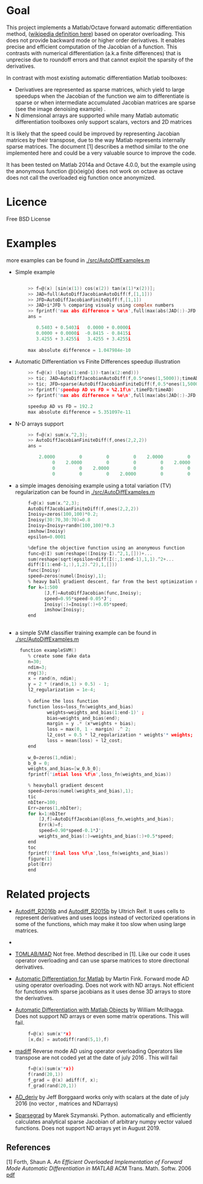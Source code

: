 # Goal
    
 This project implements a Matlab/Octave forward automatic differentiation method, ([wikipedia definition here](https://en.wikipedia.org/wiki/Automatic_differentiation#Forward_accumulation)) based
 on operator overloading. This does not provide backward mode or higher order derivatives. It enables precise and efficient
 computation of the Jacobian of a function. This contrasts with numerical differentiation (a.k.a finite differences) that is  unprecise due to roundoff errors and that cannot exploit the sparsity of the derivatives.
    
In contrast with most existing automatic differentiation Matlab toolboxes:

 * Derivatives are represented as sparse matrices, which yield to large speedups when the Jacobian of the function we aim to differentiate is sparse or when intermediate accumulated Jacobian matrices are sparse (see the image denoising example) .
 * N dimensional arrays are supported while many Matlab automatic
     differentiation toolboxes only support scalars, vectors and 2D matrices
 
It is likely that the speed could be improved by representing Jacobian matrices by
their transpose, due to the way Matlab represents internally sparse matrices. The document [1] describes a method similar to the one implemented here and could be a very valuable source to improve the code.
    
It has been tested on Matlab 2014a and Octave 4.0.0, but the example using the anonymous function @(x)eig(x) does not work on octave as octave does not call the overloaded eig function once anonymized.
    
# Licence
	
Free BSD License
 

  
# Examples

more examples can be found in [./src/AutoDiffExamples.m](./src/examplesSmall.m)

 * Simple example

```c

 		>> f=@(x) [sin(x(1)) cos(x(2)) tan(x(1)*x(2))];
 		>> JAD=full(AutoDiffJacobianAutoDiff(f,[1,1]))
 		>> JFD=AutoDiffJacobianFiniteDiff(f,[1,1])
		>> JAD+i*JFD % comparing visualy using complex numbers
		>> fprintf('max abs difference = %e\n',full(max(abs(JAD(:)-JFD(:)))));
		ans =

		   0.5403 + 0.5403i   0.0000 + 0.0000i
		   0.0000 + 0.0000i  -0.8415 - 0.8415i
		   3.4255 + 3.4255i   3.4255 + 3.4255i
		
		max absolute difference = 1.047984e-10
```

	 
 * Automatic Differentiation vs Finite Differences speedup illustration 
```c
		>> f=@(x) (log(x(1:end-1))-tan(x(2:end)))
		>> tic; JAD=AutoDiffJacobianAutoDiff(f,0.5*ones(1,5000));timeAD=toc;
		>> tic; JFD=sparse(AutoDiffJacobianFiniteDiff(f,0.5*ones(1,5000)));timeFD=toc;
		>> fprintf('speedup AD vs FD = %2.1f\n',timeFD/timeAD)
		>> fprintf('max abs difference = %e\n',full(max(abs(JAD(:)-JFD(:)))));

		speedup AD vs FD = 192.2
		max absolute difference = 5.351097e-11
```


 * N-D arrays support
```c
	 	>> f=@(x) sum(x.^2,3);
	 	>> AutoDiffJacobianFiniteDiff(f,ones(2,2,2))
		ans =

		    2.0000         0         0         0    2.0000         0         0         0
		         0    2.0000         0         0         0    2.0000         0         0
		         0         0    2.0000         0         0         0    2.0000         0
		         0         0         0    2.0000         0         0         0    2.0000

```
* a simple images denoising example using a total variation (TV) regularization can be found in  [./src/AutoDiffExamples.m](./src/exampleDenoise.m)
```c
	 	f=@(x) sum(x.^2,3);
	 	AutoDiffJacobianFiniteDiff(f,ones(2,2,2))
	 	Inoisy=zeros(100,100)*0.2;
	 	Inoisy(30:70,30:70)=0.8 
	 	Inoisy=Inoisy+randn(100,100)*0.3
	 	imshow(Inoisy)
	 	epsilon=0.0001

	 	%define the objective function using an anonymous function
	 	func=@(I) sum(reshape((Inoisy-I).^2,1,[]))+...
	 	sum(reshape(sqrt(epsilon+diff(I(:,1:end-1),1,1).^2+...
	 	diff(I(1:end-1,:),1,2).^2),1,[]))
	 	func(Inoisy)
	 	speed=zeros(numel(Inoisy),1);
	 	% heavy ball gradient descent, far from the best optimization method but simple
	 	for k=1:500
 	 	      [J,f]=AutoDiffJacobian(func,Inoisy);
	 	      speed=0.95*speed-0.05*J';
	 	      Inoisy(:)=Inoisy(:)+0.05*speed;
	 	      imshow(Inoisy);
	 	end
	 	

```
* a simple SVM classifier training example can be found in  [./src/AutoDiffExamples.m](./src/exampleSVM.m)
```c
	 function exampleSVM()
	 	% create some fake data
	 	n=30;
	 	ndim=3;
	 	rng(3);
	 	x = rand(n, ndim);	 	
	 	y = 2 * (rand(n,1) > 0.5) - 1;
	 	l2_regularization = 1e-4;
	 	 
	 	% define the loss function
	 	function loss=loss_fn(weights_and_bias)
	 	       weights=weights_and_bias(1:end-1)' ;
	 	       bias=weights_and_bias(end);
	 	       margin = y .* (x*weights + bias);
	 	       loss = max(0, 1 - margin) .^ 2;
	 	       l2_cost = 0.5 * l2_regularization * weights'* weights;
	 	       loss = mean(loss) + l2_cost;
	 	end
 
	 	w_0=zeros(1,ndim);
	 	b_0 = 0;
	 	weights_and_bias=[w_0,b_0];	 	
	 	fprintf('intial loss %f\n',loss_fn(weights_and_bias))

	 	% heavyball gradient descent
	 	speed=zeros(numel(weights_and_bias),1);
	 	tic
	 	nbIter=100;
	 	Err=zeros(1,nbIter);
	 	for k=1:nbIter
	 	    [J,f]=AutoDiffJacobian(@loss_fn,weights_and_bias);
	 	    Err(k)=f;
	 	    speed=0.90*speed-0.1*J';
	 	    weights_and_bias(:)=weights_and_bias(:)+0.5*speed;
	 	end
	 	toc
	 	fprintf('final loss %f\n',loss_fn(weights_and_bias))
	 	figure(1)
	 	plot(Err)
	 	end
```
# Related projects
* [Autodiff_R2016b](https://uk.mathworks.com/matlabcentral/fileexchange/61849-autodiff_r2016b) and [Autodiff_R2015b](http://mathworks.com/matlabcentral/fileexchange/56856-autodiff) by Ultrich Reif. It uses cells to represent derivatives and uses loops instead of vectorized operations in some of the functions, which may make it  too slow when using large matrices.
* 

*  [TOMLAB/MAD](http://tomopt.com/tomlab/products/mad/)   Not free. Method described in [1]. Like our code it uses operator overloading and can use sparse matrices to store directional derivatives.

* [Automatic Differentiation for Matlab](http://www.mathworks.com/matlabcentral/fileexchange/15235-automatic-differentiation-for-matlab/) by Martin Fink.
  Forward mode AD using operator overloading. Does not work with ND arrays. Not efficient for functions with sparse jacobians as it uses dense 3D arrays to store the derivatives.



* [Automatic Differentiation with Matlab Objects](http://mathworks.com/matlabcentral/fileexchange/26807-automatic-differentiation-with-matlab-objects) by William Mcllhagga. Does not support ND arrays or even some matrix operations. This will fail.
```c	 	
	 	f=@(x) sum(x'*x)
	 	[x,dx] = autodiff(rand(5,1),f)

```
* [madiff](https://github.com/gaika/madiff)
  Reverse mode AD using operator overloading Operators like transpose are not coded yet  at the date of july 2016 . This will fail
```c	 	
	 	f=@(x)(sum(x'*x))
	 	f(rand(20,1))
	 	f_grad = @(x) adiff(f, x);
	 	f_grad(rand(20,1))

```

   
* [AD_deriv](https://github.com/jborggaard/AD_Deriv) by Jeff Borggaard
  works only with scalars at the date of july 2016 (no vector , matrices and NDarrays)
  
* [Sparsegrad](https://pypi.org/project/sparsegrad/) by Marek Szymanski. Python. automatically and efficiently calculates analytical sparse Jacobian of arbitrary numpy vector valued functions. Does not support ND arrays yet in August 2019.


## References

[1] Forth, Shaun A. *An Efficient Overloaded Implementation of Forward Mode Automatic Differentiation in MATLAB*
ACM Trans. Math. Softw. 2006 [pdf](https://core.ac.uk/download/files/23/139791.pdf)
